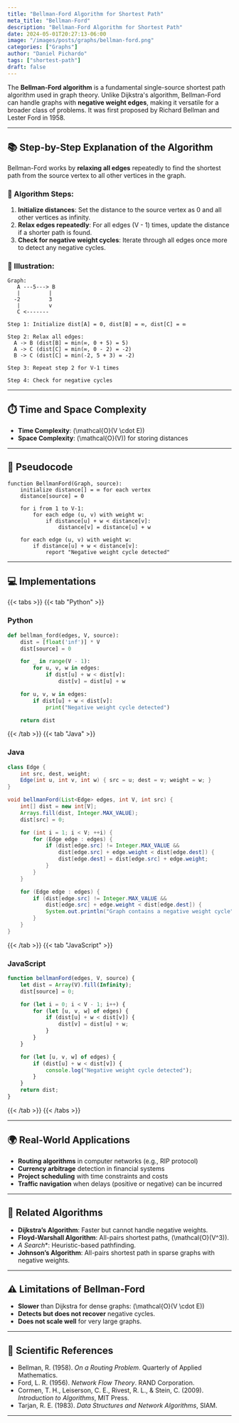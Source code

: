 ```yaml
---
title: "Bellman-Ford Algorithm for Shortest Path"
meta_title: "Bellman-Ford"
description: "Bellman-Ford Algorithm for Shortest Path"
date: 2024-05-01T20:27:13-06:00
image: "/images/posts/graphs/bellman-ford.png"
categories: ["Graphs"]
author: "Daniel Pichardo"
tags: ["shortest-path"]
draft: false
---
```


The **Bellman-Ford algorithm** is a fundamental single-source shortest path algorithm used in graph theory. Unlike Dijkstra's algorithm, Bellman-Ford can handle graphs with **negative weight edges**, making it versatile for a broader class of problems. It was first proposed by Richard Bellman and Lester Ford in 1958.

---

## 📚 Step-by-Step Explanation of the Algorithm

Bellman-Ford works by **relaxing all edges** repeatedly to find the shortest path from the source vertex to all other vertices in the graph.

### 🔁 Algorithm Steps:

1. **Initialize distances**: Set the distance to the source vertex as 0 and all other vertices as infinity.
2. **Relax edges repeatedly**: For all edges \(V - 1\) times, update the distance if a shorter path is found.
3. **Check for negative weight cycles**: Iterate through all edges once more to detect any negative cycles.

### 🧮 Illustration:

```text
Graph:
   A ---5---> B
   |         |
  -2         3
   |         v
   C <-------

Step 1: Initialize dist[A] = 0, dist[B] = ∞, dist[C] = ∞

Step 2: Relax all edges:
  A -> B (dist[B] = min(∞, 0 + 5) = 5)
  A -> C (dist[C] = min(∞, 0 - 2) = -2)
  B -> C (dist[C] = min(-2, 5 + 3) = -2)

Step 3: Repeat step 2 for V-1 times

Step 4: Check for negative cycles
```

---

## ⏱️ Time and Space Complexity

* **Time Complexity**: \(\mathcal{O}(V \cdot E)\)
* **Space Complexity**: \(\mathcal{O}(V)\) for storing distances

---

## 📄 Pseudocode

```text
function BellmanFord(Graph, source):
    initialize distance[] = ∞ for each vertex
    distance[source] = 0

    for i from 1 to V-1:
        for each edge (u, v) with weight w:
            if distance[u] + w < distance[v]:
                distance[v] = distance[u] + w

    for each edge (u, v) with weight w:
        if distance[u] + w < distance[v]:
            report "Negative weight cycle detected"
```

---

## 💻 Implementations

{{< tabs >}}
{{< tab "Python" >}}
### Python

```python
def bellman_ford(edges, V, source):
    dist = [float('inf')] * V
    dist[source] = 0

    for _ in range(V - 1):
        for u, v, w in edges:
            if dist[u] + w < dist[v]:
                dist[v] = dist[u] + w

    for u, v, w in edges:
        if dist[u] + w < dist[v]:
            print("Negative weight cycle detected")

    return dist
```


{{< /tab >}}
{{< tab "Java" >}}
### Java

```java
class Edge {
    int src, dest, weight;
    Edge(int u, int v, int w) { src = u; dest = v; weight = w; }
}

void bellmanFord(List<Edge> edges, int V, int src) {
    int[] dist = new int[V];
    Arrays.fill(dist, Integer.MAX_VALUE);
    dist[src] = 0;

    for (int i = 1; i < V; ++i) {
        for (Edge edge : edges) {
            if (dist[edge.src] != Integer.MAX_VALUE &&
                dist[edge.src] + edge.weight < dist[edge.dest]) {
                dist[edge.dest] = dist[edge.src] + edge.weight;
            }
        }
    }

    for (Edge edge : edges) {
        if (dist[edge.src] != Integer.MAX_VALUE &&
            dist[edge.src] + edge.weight < dist[edge.dest]) {
            System.out.println("Graph contains a negative weight cycle");
        }
    }
}
```

{{< /tab >}}
{{< tab "JavaScript" >}}

### JavaScript

```javascript
function bellmanFord(edges, V, source) {
    let dist = Array(V).fill(Infinity);
    dist[source] = 0;

    for (let i = 0; i < V - 1; i++) {
        for (let [u, v, w] of edges) {
            if (dist[u] + w < dist[v]) {
                dist[v] = dist[u] + w;
            }
        }
    }

    for (let [u, v, w] of edges) {
        if (dist[u] + w < dist[v]) {
            console.log("Negative weight cycle detected");
        }
    }
    return dist;
}
```
{{< /tab >}}
{{< /tabs >}}

---

## 🌍 Real-World Applications

* **Routing algorithms** in computer networks (e.g., RIP protocol)
* **Currency arbitrage** detection in financial systems
* **Project scheduling** with time constraints and costs
* **Traffic navigation** when delays (positive or negative) can be incurred

---

## 🔗 Related Algorithms

* **Dijkstra’s Algorithm**: Faster but cannot handle negative weights.
* **Floyd-Warshall Algorithm**: All-pairs shortest paths, \(\mathcal{O}(V^3)\).
* **A* Search*\*: Heuristic-based pathfinding.
* **Johnson’s Algorithm**: All-pairs shortest path in sparse graphs with negative weights.

---

## ⚠️ Limitations of Bellman-Ford

* **Slower** than Dijkstra for dense graphs: \(\mathcal{O}(V \cdot E)\)
* **Detects but does not recover** negative cycles.
* **Does not scale well** for very large graphs.

---

## 📖 Scientific References

* Bellman, R. (1958). *On a Routing Problem*. Quarterly of Applied Mathematics.
* Ford, L. R. (1956). *Network Flow Theory*. RAND Corporation.
* Cormen, T. H., Leiserson, C. E., Rivest, R. L., & Stein, C. (2009). *Introduction to Algorithms*, MIT Press.
* Tarjan, R. E. (1983). *Data Structures and Network Algorithms*, SIAM.

---
